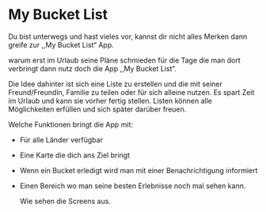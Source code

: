 # My Bucket List

Du bist unterwegs und hast vieles vor, kannst dir nicht alles Merken dann greife zur ,,My Bucket List“ App.

warum erst im Urlaub seine Pläne schmieden für die Tage die man dort verbringt dann nutz doch die App ,,My Bucket List“.

Die Idee dahinter ist sich eine Liste zu erstellen und die mit seiner Freund/Freundin, Familie zu teilen oder für sich alleine nutzen.
Es spart Zeit im Urlaub und kann sie vorher fertig stellen.
Listen können alle Möglichkeiten erfüllen und sich später darüber freuen.

Welche Funktionen bringt die App mit: 
- Für alle Länder verfügbar
- Eine Karte die dich ans Ziel bringt
- Wenn ein Bucket erledigt wird man mit einer Benachrichtigung informiert
- Einen Bereich wo man seine besten Erlebnisse noch mal sehen kann.

  Wie sehen die Screens aus.
